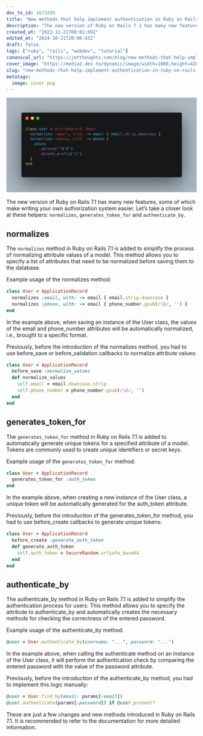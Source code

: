 ```yaml
---
dev_to_id: 1673299
title: "New methods that help implement authentication in Ruby on Rails 7.1"
description: "The new version of Ruby on Rails 7.1 has many new features, some of which make writing your own..."
created_at: "2023-11-21T08:01:09Z"
edited_at: "2024-10-21T20:06:43Z"
draft: false
tags: ["ruby", "rails", "webdev", "tutorial"]
canonical_url: "https://jetthoughts.com/blog/new-methods-that-help-implement-authentication-in-ruby-on-rails-71/"
cover_image: "https://media2.dev.to/dynamic/image/width=1000,height=420,fit=cover,gravity=auto,format=auto/https%3A%2F%2Fdev-to-uploads.s3.amazonaws.com%2Fuploads%2Farticles%2Fnazdnkdgk0unctyj3gwg.png"
slug: "new-methods-that-help-implement-authentication-in-ruby-on-rails-71"
metatags:
  image: cover.png
---
```


![Image description](file_0.png)

The new version of Ruby on Rails 7.1 has many new features, some of which make writing your own authorization system easier. Let’s take a closer look at these helpers: `normalizes`, `generates_token_for` and `authenticate_by`.

## normalizes
The `normalizes` method in Ruby on Rails 7.1 is added to simplify the process of normalizing attribute values of a model. This method allows you to specify a list of attributes that need to be normalized before saving them to the database.

Example usage of the normalizes method:
```ruby
class User < ApplicationRecord
  normalizes :email, with: -> email { email.strip.downcase }
  normalizes :phone, with: -> email { phone_number.gsub(/\D/, '') }
end
```
In the example above, when saving an instance of the User class, the values of the email and phone_number attributes will be automatically normalized, i.e., brought to a specific format.

Previously, before the introduction of the normalizes method, you had to use before_save or before_validation callbacks to normalize attribute values:
```ruby
class User < ApplicationRecord
  before_save :normalize_values
  def normalize_values
    self.email = email.downcase.strip
    self.phone_number = phone_number.gsub(/\D/, '')
  end
end
```

## generates_token_for
The `generates_token_for` method in Ruby on Rails 7.1 is added to automatically generate unique tokens for a specified attribute of a model. Tokens are commonly used to create unique identifiers or secret keys.

Example usage of the `generates_token_for` method:
```ruby
class User < ApplicationRecord
  generates_token_for :auth_token
end
```
In the example above, when creating a new instance of the User class, a unique token will be automatically generated for the auth_token attribute.

Previously, before the introduction of the generates_token_for method, you had to use before_create callbacks to generate unique tokens:
```ruby
class User < ApplicationRecord
  before_create :generate_auth_token
  def generate_auth_token
    self.auth_token = SecureRandom.urlsafe_base64
  end
end
```

## authenticate_by
The authenticate_by method in Ruby on Rails 7.1 is added to simplify the authentication process for users. This method allows you to specify the attribute to authenticate_by and automatically creates the necessary methods for checking the correctness of the entered password.

Example usage of the authenticate_by method:
```ruby
@user = User.authenticate_by(username: "...", password: "...")
```
In the example above, when calling the authenticate method on an instance of the User class, it will perform the authentication check by comparing the entered password with the value of the password attribute.

Previously, before the introduction of the authenticate_by method, you had to implement this logic manually:
```ruby
@user = User.find_by(email: params[:email])
@user.authenticate(params[:password]) if @user.present?
```
These are just a few changes and new methods introduced in Ruby on Rails 7.1. It is recommended to refer to the documentation for more detailed information.

